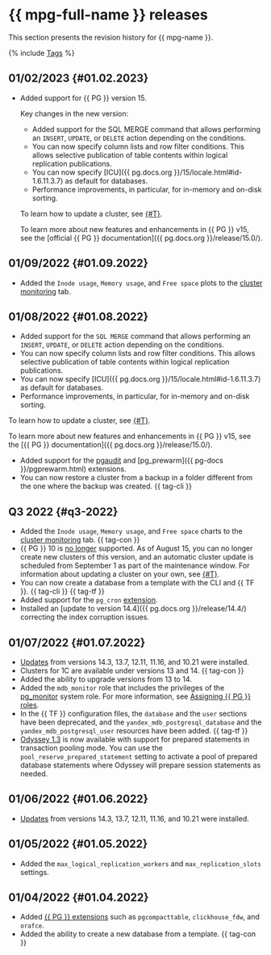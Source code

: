 # {{ mpg-full-name }} releases

This section presents the revision history for {{ mpg-name }}.

{% include [Tags](../_includes/mdb/release-notes-tags.md) %}

## 01/02/2023 {#01.02.2023}

* Added support for {{ PG }} version 15.

   Key changes in the new version:

   * Added support for the SQL MERGE command that allows performing an `INSERT`, `UPDATE`, or `DELETE` action depending on the conditions.
   * You can now specify column lists and row filter conditions. This allows selective publication of table contents within logical replication publications.
   * You can now specify [ICU]({{ pg.docs.org }}/15/locale.html#id-1.6.11.3.7) as default for databases.
   * Performance improvements, in particular, for in-memory and on-disk sorting.

   To learn how to update a cluster, see [{#T}](operations/cluster-version-update.md).

   To learn more about new features and enhancements in {{ PG }} v15, see the [official {{ PG }} documentation]({{ pg.docs.org }}/release/15.0/).

## 01/09/2022 {#01.09.2022}

* Added the `Inode usage`, `Memory usage`, and `Free space` plots to the [cluster monitoring](operations/monitoring.md#monitoring-cluster) tab. 

## 01/08/2022 {#01.08.2022}

   * Added support for the `SQL MERGE` command that allows performing an `INSERT`, `UPDATE`, or `DELETE` action depending on the conditions.
   * You can now specify column lists and row filter conditions. This allows selective publication of table contents within logical replication publications.
   * You can now specify [ICU]({{ pg.docs.org }}/15/locale.html#id-1.6.11.3.7) as default for databases.
   * Performance improvements, in particular, for in-memory and on-disk sorting.

   To learn how to update a cluster, see [{#T}](operations/cluster-version-update.md).

   To learn more about new features and enhancements in {{ PG }} v15, see the [{{ PG }} documentation]({{ pg.docs.org }}/release/15.0/).

* Added support for the [pgaudit](https://www.pgaudit.org/) and [pg_prewarm]({{ pg-docs }}/pgprewarm.html) extensions.
* You can now restore a cluster from a backup in a folder different from the one where the backup was created. {{ tag-cli }}

## Q3 2022 {#q3-2022}

* Added the `Inode usage`, `Memory usage`, and `Free space` charts to the [cluster monitoring](operations/monitoring.md#monitoring-cluster) tab. {{ tag-con }}
* {{ PG }} 10 is [no longer](https://www.postgresql.org/about/news/postgresql-143-137-1211-1116-and-1021-released-2449/) supported. As of August 15, you can no longer create new clusters of this version, and an automatic cluster update is scheduled from September 1 as part of the maintenance window. For information about updating a cluster on your own, see [{#T}](operations/cluster-version-update.md).
* You can now create a database from a template with the CLI and {{ TF }}. {{ tag-cli }} {{ tag-tf }}
* Added support for the `pg_cron` [extension](operations/extensions/pg_cron.md).
* Installed an [update to version 14.4]({{ pg.docs.org }}/release/14.4/) correcting the index corruption issues.

## 01/07/2022 {#01.07.2022}

* [Updates](https://www.postgresql.org/about/news/postgresql-143-137-1211-1116-and-1021-released-2449/) from versions 14.3, 13.7, 12.11, 11.16, and 10.21 were installed.
* Clusters for 1C are available under versions 13 and 14. {{ tag-con }}
* Added the ability to upgrade versions from 13 to 14.
* Added the `mdb_monitor` role that includes the privileges of the [pg_monitor](https://www.postgresql.org/docs/10/default-roles.html) system role. For more information, see [Assigning {{ PG }} roles](concepts/roles.md#mdb-monitor).
* In the {{ TF }} configuration files, the `database` and the `user` sections have been deprecated, and the `yandex_mdb_postgresql_database` and the `yandex_mdb_postgresql_user` resources have been added. {{ tag-tf }}
* [Odyssey 1.3](https://www.postgresql.org/about/news/odyssey-13-released-2476/) is now available with support for prepared statements in transaction pooling mode. You can use the `pool_reserve_prepared_statement` setting to activate a pool of prepared database statements where Odyssey will prepare session statements as needed.

## 01/06/2022 {#01.06.2022}

* [Updates](https://www.postgresql.org/about/news/postgresql-143-137-1211-1116-and-1021-released-2449/) from versions 14.3, 13.7, 12.11, 11.16, and 10.21 were installed.

## 01/05/2022 {#01.05.2022}

* Added the `max_logical_replication_workers` and `max_replication_slots` settings.

## 01/04/2022 {#01.04.2022}

* Added [{{ PG }} extensions](operations/extensions/cluster-extensions.md) such as `pgcompacttable`, `clickhouse_fdw`, and `orafce`.
* Added the ability to create a new database from a template. {{ tag-con }}
